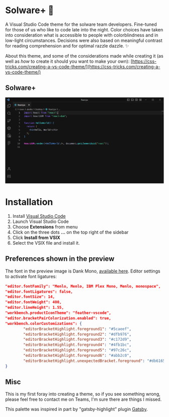 # Solware+ 🌠


A Visual Studio Code theme for the solware team developers. Fine-tuned for those of us who like to code late into the night. Color choices have taken into consideration what is accessible to people with colorblindness and in low-light circumstances. Decisions were also based on meaningful contrast for reading comprehension and for optimal razzle dazzle. ✨


About this theme, and some of the considerations made while creating it (as well as _how_ to create it should you want to make your own): [https://css-tricks.com/creating-a-vs-code-theme/](https://css-tricks.com/creating-a-vs-code-theme/)

## Solware+
![First Screen](vscode.png)

# Installation

1.  Install [Visual Studio Code](https://code.visualstudio.com/)
2.  Launch Visual Studio Code
3.  Choose **Extensions** from menu
5.  Click on the three dots **…** on the top right of the sidebar
6.  Click **Install from VSIX**
7.  Select the VSIX file and install it.

## Preferences shown in the preview

The font in the preview image is Dank Mono, [available here](https://dank.sh/). Editor settings to activate font ligatures:

```JSON
"editor.fontFamily": "Menlo, Menlo, IBM Plex Mono, Menlo, monospace",
"editor.fontLigatures": false,
"editor.fontSize": 14,
"editor.fontWeight": 400,
"editor.lineHeight": 1.55,
"workbench.productIconTheme": "feather-vscode",
"editor.bracketPairColorization.enabled": true,
"workbench.colorCustomizations": {
		"editorBracketHighlight.foreground1": "#5caeef",
		"editorBracketHighlight.foreground2": "#dfb976",
		"editorBracketHighlight.foreground3": "#c172d9",
		"editorBracketHighlight.foreground4": "#4fb1bc",
		"editorBracketHighlight.foreground5": "#97c26c",
		"editorBracketHighlight.foreground6": "#abb2c0",
		"editorBracketHighlight.unexpectedBracket.foreground": "#db6165"
}
```
## Misc

This is my first foray into creating a theme, so if you see something wrong, please feel free to contact me on Teams, I'm sure there are things I missed.

This palette was inspired in part by "gatsby-highlight" plugin [Gatsby](https://www.gatsbyjs.com/plugins/gatsby-remark-highlight-code/).